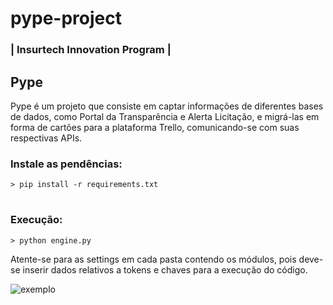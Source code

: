 # pype-project
### | Insurtech Innovation Program | 

## 
## Pype
Pype é um projeto que consiste em captar informações de diferentes bases de dados, como Portal da Transparência e Alerta Licitação, e migrá-las em forma de cartões para a plataforma Trello, comunicando-se com suas respectivas APIs.


### Instale as pendências:
~~~
> pip install -r requirements.txt
~~~

#
### Execução:
~~~
> python engine.py
~~~

Atente-se para as settings em cada pasta contendo os módulos, pois deve-se inserir dados relativos a tokens e chaves para a execução do código.

![exemplo](https://media.giphy.com/media/pniNrZjeo9Ife8owEj/giphy.gif)

